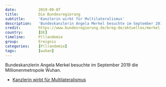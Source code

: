 ```yaml
---
date:          2019-09-07
title:         Die Bundesregierung
subtitle:      'Kanzlerin wirbt für Multilateralismus'
description:   'Bundeskanzlerin Angela Merkel besuchte im September 2019 die Millionenmetropole Wuhan.'
credit:        https://www.bundesregierung.de/breg-de/aktuelles/merkel-besucht-china-1667802
country:       [DE]
timeline:      P(l)andemie
group:         Ereignis
categories:    [P(l)andemie]
tags:          [wuhan]
---
```

Bundeskanzlerin Angela Merkel besuchte im September 2019 die Millionenmetropole Wuhan.

* [Kanzlerin wirbt für Multilateralismus](https://www.bundesregierung.de/breg-de/aktuelles/merkel-besucht-china-1667802)
